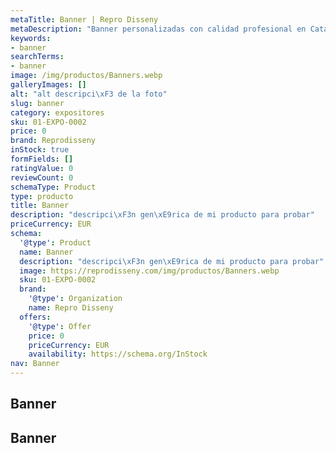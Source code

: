 ```yaml
---
metaTitle: Banner | Repro Disseny
metaDescription: "Banner personalizadas con calidad profesional en Catalu\xF1a."
keywords:
- banner
searchTerms:
- banner
image: /img/productos/Banners.webp
galleryImages: []
alt: "alt descripci\xF3 de la foto"
slug: banner
category: expositores
sku: 01-EXPO-0002
price: 0
brand: Reprodisseny
inStock: true
formFields: []
ratingValue: 0
reviewCount: 0
schemaType: Product
type: producto
title: Banner
description: "descripci\xF3n gen\xE9rica de mi producto para probar"
priceCurrency: EUR
schema:
  '@type': Product
  name: Banner
  description: "descripci\xF3n gen\xE9rica de mi producto para probar"
  image: https://reprodisseny.com/img/productos/Banners.webp
  sku: 01-EXPO-0002
  brand:
    '@type': Organization
    name: Repro Disseny
  offers:
    '@type': Offer
    price: 0
    priceCurrency: EUR
    availability: https://schema.org/InStock
nav: Banner
---
```


## Banner

## Banner

